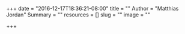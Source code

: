 +++
date = "2016-12-17T18:36:21-08:00"
title = ""
Author = "Matthias Jordan"
Summary = ""
resources = []
slug = ""
image = ""

+++
